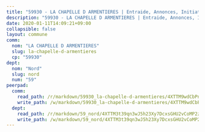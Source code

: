```yaml
---
title: "59930 - LA CHAPELLE D ARMENTIERES | Entraide, Annonces, Initiatives"
description: "59930 - LA CHAPELLE D ARMENTIERES | Entraide, Annonces, Initiatives"
date: 2020-01-11T14:09:21+09:00
collapsible: false
layout: commune
comm:
  nom: "LA CHAPELLE D ARMENTIERES"
  slug: la-chapelle-d-armentieres
  cp: "59930"
dept:
  nom: "Nord"
  slug: nord
  num: "59"
peerpad:
  comm:
    read_path: /r/markdown/59930_la-chapelle-d-armentieres/4XTTM9wdCbPn6S5K8c9NpTKQozhSyorZuaaRZEsJBxm3akkgi
    write_path: /w/markdown/59930_la-chapelle-d-armentieres/4XTTM9wdCbPn6S5K8c9NpTKQozhSyorZuaaRZEsJBxm3akkgi-K3TgU9uz95fH6yhUavYtZw1yfRXvc6SveTWqAdfgUb1jytTjjqT9SihueemzKkirzphQd2SxYgnd7GfUGvyrNACYyzmbuceAomBdAxFhe4rXSScHtsc2vYkQFSm8QuUyCWWVkBSi
  dept:
    read_path: /r/markdown/59_nord/4XTTM3t39qn3wJ5h23Xy7DcxsGHU2vCoMP2z3iS4TUn3TrtdJ
    write_path: /w/markdown/59_nord/4XTTM3t39qn3wJ5h23Xy7DcxsGHU2vCoMP2z3iS4TUn3TrtdJ-K3TgTuZGkuZqXfr6fpmH7pGsMT6ndvZQMyRDze5QBt7XScLWHoBi246kLoDKpTH2Yo4f3AFSSJqGc2ozvNww7qPLqsDjpvahxCbQ6F5znbfjp6kVgaDcTYc9LyhwSfYuCevnvZUQ
---
```


